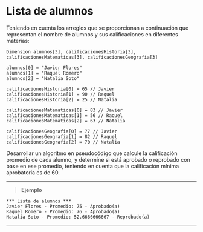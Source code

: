 ﻿# Lista de alumnos

Teniendo en cuenta los arreglos que se proporcionan a continuación que representan el nombre de alumnos y sus calificaciones en diferentes materias:

```
Dimension alumnos[3], calificacionesHistoria[3], calificacionesMatematicas[3], calificacionesGeografia[3]
	
alumnos[0] = "Javier Flores"
alumnos[1] = "Raquel Romero"
alumnos[2] = "Natalia Soto"

calificacionesHistoria[0] = 65 // Javier
calificacionesHistoria[1] = 90 // Raquel
calificacionesHistoria[2] = 25 // Natalia

calificacionesMatematicas[0] = 83 // Javier
calificacionesMatematicas[1] = 56 // Raquel
calificacionesMatematicas[2] = 63 // Natalia

calificacionesGeografia[0] = 77 // Javier
calificacionesGeografia[1] = 82 // Raquel
calificacionesGeografia[2] = 70 // Natalia
```

Desarrollar un algoritmo en pseudocódigo que calcule la calificación promedio de cada alumno, y determine si está aprobado o reprobado con base 
en ese promedio, teniendo en cuenta que la calificación mínima aprobatoria es de 60.

---

> **Ejemplo**

```
*** Lista de alumnos ***
Javier Flores - Promedio: 75 - Aprobado(a)
Raquel Romero - Promedio: 76 - Aprobado(a)
Natalia Soto - Promedio: 52.6666666667 - Reprobado(a)
```

---

